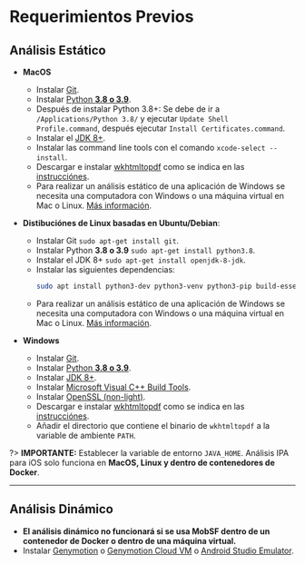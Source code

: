 # Requerimientos Previos

## Análisis Estático

* **MacOS**
  * Instalar [Git](https://www.atlassian.com/git/tutorials/install-git).
  * Instalar [Python **3.8 o 3.9**](https://www.python.org/).
  * Después de instalar Python 3.8+: Se debe de ir a `/Applications/Python 3.8/` y ejecutar `Update Shell Profile.command`, después ejecutar `Install Certificates.command`.
  * Instalar el [JDK 8+](https://www3.ntu.edu.sg/home/ehchua/programming/howto/JDK_Howto.html).
  * Instalar las command line tools con el comando `xcode-select --install`.
  * Descargar e instalar [wkhtmltopdf](https://wkhtmltopdf.org/downloads.html) como se indica en las [instrucciónes](https://github.com/JazzCore/python-pdfkit/wiki/Installing-wkhtmltopdf).
  * Para realizar un análisis estático de una aplicación de Windows se necesita una computadora con Windows o una máquina virtual en Mac o Linux. [Más información](https://github.com/MobSF/Mobile-Security-Framework-MobSF/blob/master/mobsf/install/windows/readme.md).

* **Distibuciónes de Linux basadas en Ubuntu/Debian**:
  * Instalar Git `sudo apt-get install git`.
  * Instalar Python **3.8 o 3.9** `sudo apt-get install python3.8`.
  * Instalar el JDK 8+ `sudo apt-get install openjdk-8-jdk`.
  * Instalar las siguientes dependencias:
    ```bash
    sudo apt install python3-dev python3-venv python3-pip build-essential libffi-dev libssl-dev libxml2-dev libxslt1-dev libjpeg8-dev zlib1g-dev wkhtmltopdf
    ```
  * Para realizar un análisis estático de una aplicación de Windows se necesita una computadora con Windows o una máquina virtual en Mac o Linux. [Más información](https://github.com/MobSF/Mobile-Security-Framework-MobSF/blob/master/mobsf/install/windows/readme.md).

* **Windows**
  * Instalar [Git](https://git-scm.com/download/win).
  * Instalar [Python **3.8 o 3.9**](https://www.python.org/).
  * Instalar [JDK 8+](https://www3.ntu.edu.sg/home/ehchua/programming/howto/JDK_Howto.html).
  * Instalar [Microsoft Visual C++ Build Tools](https://visualstudio.microsoft.com/thank-you-downloading-visual-studio/?sku=BuildTools&rel=16).
  * Instalar [OpenSSL (non-light)](https://slproweb.com/products/Win32OpenSSL.html).
  * Descargar e instalar [wkhtmltopdf](https://wkhtmltopdf.org/downloads.html) como se indica en las [instrucciónes](https://github.com/JazzCore/python-pdfkit/wiki/Installing-wkhtmltopdf).
  * Añadir el directorio que contiene el binario de `wkhtmltopdf` a la variable de ambiente `PATH`.

?> **IMPORTANTE:** Establecer la variable de entorno `JAVA_HOME`. Análisis IPA para iOS solo funciona en **MacOS, Linux y dentro de contenedores de Docker**.

***

## Análisis Dinámico

* **El análisis dinámico no funcionará si se usa MobSF dentro de un contenedor de Docker o dentro de una máquina virtual.**
* Instalar [Genymotion](https://www.genymotion.com/fun-zone/) o [Genymotion Cloud VM](https://www.genymotion.com/cloud/) o [Android Studio Emulator](https://developer.android.com/studio).
